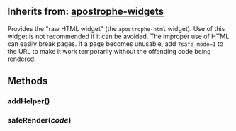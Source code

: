 ## Inherits from: [apostrophe-widgets](../apostrophe-widgets/README.md)
Provides the "raw HTML widget" (the `apostrophe-html` widget).
Use of this widget is not recommended if it can be avoided. The
improper use of HTML can easily break pages. If a page becomes
unusable, add `?safe_mode=1` to the URL to make it work temporarily
without the offending code being rendered.


## Methods
### addHelper()

### safeRender(*code*)

